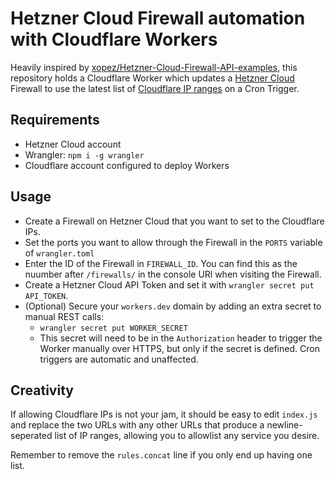 # Hetzner Cloud Firewall automation with Cloudflare Workers

Heavily inspired by [xopez/Hetzner-Cloud-Firewall-API-examples](https://github.com/xopez/Hetzner-Cloud-Firewall-API-examples), this repository holds a Cloudflare Worker which updates a [Hetzner Cloud](https://www.hetzner.com/cloud) Firewall to use the latest list of [Cloudflare IP ranges](https://www.cloudflare.com/en-gb/ips/) on a Cron Trigger.

## Requirements
- Hetzner Cloud account
- Wrangler: `npm i -g wrangler`
- Cloudflare account configured to deploy Workers

## Usage
- Create a Firewall on Hetzner Cloud that you want to set to the Cloudflare IPs.
- Set the ports you want to allow through the Firewall in the `PORTS` variable of `wrangler.toml`
- Enter the ID of the Firewall in `FIREWALL_ID`. You can find this as the nuumber after `/firewalls/` in the console URl when visiting the Firewall.
- Create a Hetzner Cloud API Token and set it with `wrangler secret put API_TOKEN`.
- (Optional) Secure your `workers.dev` domain by adding an extra secret to manual REST calls:
    - `wrangler secret put WORKER_SECRET`
    - This secret will need to be in the `Authorization` header to trigger the Worker manually over HTTPS, but only if the secret is defined. Cron triggers are automatic and unaffected.

## Creativity

If allowing Cloudflare IPs is not your jam, it should be easy to edit `index.js` and replace the two URLs with any other URLs that produce a newline-seperated list of IP ranges, allowing you to allowlist any service you desire.

Remember to remove the `rules.concat` line if you only end up having one list.

